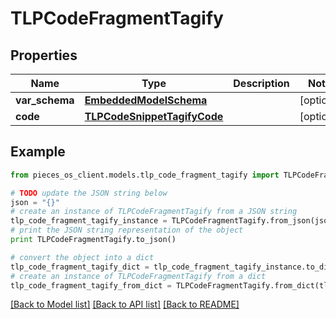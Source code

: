 # TLPCodeFragmentTagify


## Properties
Name | Type | Description | Notes
------------ | ------------- | ------------- | -------------
**var_schema** | [**EmbeddedModelSchema**](EmbeddedModelSchema.md) |  | [optional] 
**code** | [**TLPCodeSnippetTagifyCode**](TLPCodeSnippetTagifyCode.md) |  | [optional] 

## Example

```python
from pieces_os_client.models.tlp_code_fragment_tagify import TLPCodeFragmentTagify

# TODO update the JSON string below
json = "{}"
# create an instance of TLPCodeFragmentTagify from a JSON string
tlp_code_fragment_tagify_instance = TLPCodeFragmentTagify.from_json(json)
# print the JSON string representation of the object
print TLPCodeFragmentTagify.to_json()

# convert the object into a dict
tlp_code_fragment_tagify_dict = tlp_code_fragment_tagify_instance.to_dict()
# create an instance of TLPCodeFragmentTagify from a dict
tlp_code_fragment_tagify_from_dict = TLPCodeFragmentTagify.from_dict(tlp_code_fragment_tagify_dict)
```
[[Back to Model list]](../README.md#documentation-for-models) [[Back to API list]](../README.md#documentation-for-api-endpoints) [[Back to README]](../README.md)


